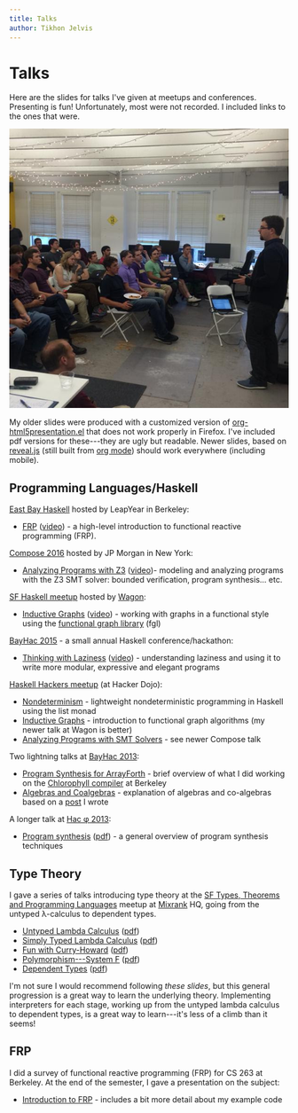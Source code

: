 ```yaml
---
title: Talks
author: Tikhon Jelvis
---
```


<div class="content">

# Talks

Here are the slides for talks I've given at meetups and conferences. Presenting is fun! Unfortunately, most were not recorded. I included links to the ones that were.

![Me giving a talk at the SF Haskell meetup at [Wagon].](img/me-giving-talk-at-wagon.jpg)

My older slides were produced with a customized version of [org-html5presentation.el](https://gist.github.com/kinjo/509761) that does not work properly in Firefox. I've included pdf versions for these---they are ugly but readable. Newer slides, based on [reveal.js](http://lab.hakim.se/reveal-js/#/) (still built from [org mode](https://github.com/yjwen/org-reveal)) should work everywhere (including mobile).

[Wagon]: http://wagonhq.com

</div>
<div class="content">

## Programming Languages/Haskell

[East Bay Haskell][eb-haskell] hosted by LeapYear in Berkeley:

  * [FRP](frp-2016) ([video][frp-2016-video]) - a high-level introduction to functional reactive programming (FRP).

[Compose 2016][compose] hosted by JP Morgan in New York:

  * [Analyzing Programs with Z3](compose-2016) ([video][compose-2016-video])- modeling and analyzing programs with the Z3 SMT solver: bounded verification, program synthesis… etc.

[SF Haskell meetup][sf-haskell] hosted by [Wagon]:

  * [Inductive Graphs](inductive-graphs-at-wagon) ([video][wagon-graphs-video]) - working with graphs in a functional style using the [functional graph library][fgl] (fgl)

[BayHac 2015](http://bayhac.org) - a small annual Haskell conference/hackathon:

  * [Thinking with Laziness](thinking-with-laziness) ([video][bayhac-2015-video]) - understanding laziness and using it to write more modular, expressive and elegant programs

[Haskell Hackers meetup][haskell-hackers] (at Hacker Dojo):

  * [Nondeterminism](nondeterminism.html) - lightweight nondeterministic programming in Haskell using the list monad
  * [Inductive Graphs](inductive-graphs.html) - introduction to functional graph algorithms (my newer talk at Wagon is better)
  * [Analyzing Programs with SMT Solvers](analyzing-programs-with-smt.html) - see newer Compose talk

Two lightning talks at [BayHac 2013][bay-hac-2013]:

  * [Program Synthesis for ArrayForth](af-slides.html) - brief overview of what I did working on the [Chlorophyll compiler][chlorophyll compiler] at Berkeley
  * [Algebras and Coalgebras](algebras.html) - explanation of algebras and co-algebras based on a [post][so-coalgebras] I wrote

A longer talk at [Hac φ 2013][hac-phi-2013]:

  * [Program synthesis](synthesis-slides.html) ([pdf](synthesis-slides.pdf)) - a general overview of program synthesis techniques

[compose]: http://www.composeconference.com/2016
[fgl]: https://hackage.haskell.org/package/fgl
[chlorophyll compiler]: http://pl.eecs.berkeley.edu/projects/chlorophyll/
[eb-haskell]: http://www.meetup.com/East-Bay-Haskell-Meetup/
[sf-haskell]: http://www.meetup.com/Bay-Area-Haskell-Users-Group/
[bay-hac-2013]: http://www.haskell.org/haskellwiki/BayHac2013
[hac-phi-2013]: http://www.haskell.org/haskellwiki/Hac_%CF%86
[so-coalgebras]: http://stackoverflow.com/questions/16015020/what-does-coalgebra-mean-in-the-context-of-programming/16022059#16022059

[frp-2016-video]: https://begriffs.com/posts/2016-07-27-tikhon-on-frp.html
[compose-2016-video]: https://www.youtube.com/watch?v=ruNFcH-KibY
[wagon-graphs-video]: http://begriffs.com/posts/2015-09-04-pure-functional-graphs.html
[bayhac-2015-video]: http://begriffs.com/posts/2015-06-17-thinking-with-laziness.html

## Type Theory

I gave a series of talks introducing type theory at the [SF Types, Theorems and Programming Languages](http://www.meetup.com/SF-Types-Theorems-and-Programming-Languages/) meetup at [Mixrank](http://mixrank.com) HQ, going from the untyped λ-calculus to dependent types.

  * [Untyped Lambda Calculus](untyped-lambda-calculus.html) ([pdf](untyped-lambda-calculus.pdf))
  * [Simply Typed Lambda Calculus](stlc.html) ([pdf](stlc.pdf))
  * [Fun with Curry-Howard](curry-howard.html) ([pdf](curry-howard.pdf))
  * [Polymorphism---System F](system-f.html) ([pdf](system-f.pdf))
  * [Dependent Types](dependent-types.html) ([pdf](dependent-types.pdf))

I'm not sure I would recommend following *these slides*, but this general progression is a great way to learn the underlying theory. Implementing interpreters for each stage, working up from the untyped lambda calculus to dependent types, is a great way to learn---it's less of a climb than it seems!

## FRP

I did a survey of functional reactive programming (FRP) for CS 263 at Berkeley. At the end of the semester, I gave a presentation on the subject:

  * [Introduction to FRP](../frp) - includes a bit more detail about my example code

</div>

[haskell-hackers]: http://www.meetup.com/haskellhackersathackerdojo/
